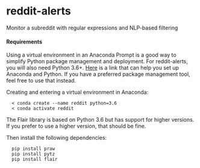 # reddit-alerts
Monitor a subreddit with regular expressions and NLP-based filtering 

#### Requirements
Using a virtual environment in an Anaconda Prompt is a good way to simplify Python package management and deployment. For reddit-alerts, you will also need Python 3.6+. [Here](https://docs.conda.io/projects/conda/en/latest/user-guide/getting-started.html) is a link that can help you set up Anaconda and Python. If you have a preferred package management tool, feel free to use that instead.

Creating and entering a virtual environment in Anaconda:

```
  < conda create --name reddit python=3.6
  < conda activate reddit
```

The Flair library is based on Python 3.6 but has support for higher versions. If you prefer to use a higher version, that should be fine.

Then install the following dependencies:

```
  pip install praw
  pip install pytz
  pip install flair
```




